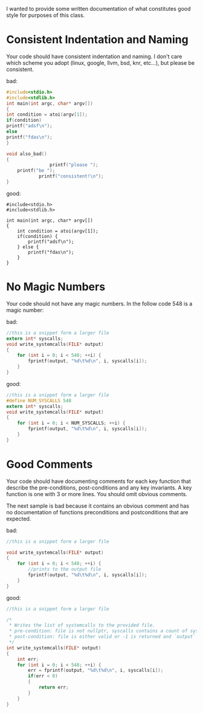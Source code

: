 I wanted to provide some written documentation of what constitutes good style for purposes of this class.

# Consistent Indentation and Naming

Your code should have consistent indentation and naming.  I don't care which scheme you adopt (linux, google, llvm, bsd, knr, etc...), but please be consistent.

bad:

```c
#include<stdio.h>
#include<stdlib.h>
int main(int argc, char* argv[])
{
int condition = atoi(argv[1]);
if(condition)
printf("adsf\n");
else
printf("fdas\n");
}

void also_bad()
{
                printf("please ");
    printf("be ");
            printf("consistent!\n");
}
```

good:

```
#include<stdio.h>
#include<stdlib.h>

int main(int argc, char* argv[])
{
	int condition = atoi(argv[1]);
	if(condition) {
		printf("adsf\n");
	} else {
		printf("fdas\n");
	}
}
```

# No Magic Numbers

Your code should not have any magic numbers. In the follow code 548 is a magic number:

bad:

```c
//this is a snippet form a larger file
extern int* syscalls;
void write_systemcalls(FILE* output)
{
	for (int i = 0; i < 548; ++i) {
		fprintf(output, "%d\t%d\n", i, syscalls[i]);
	}
}
```

good:

```c
//this is a snippet form a larger file
#define NUM_SYSCALLS 548
extern int* syscalls;
void write_systemcalls(FILE* output)
{
	for (int i = 0; i < NUM_SYSCALLS; ++i) {
		fprintf(output, "%d\t%d\n", i, syscalls[i]);
	}
}
```

# Good Comments

Your code should have documenting comments for each key function that describe the pre-conditions, post-conditions and any key invariants.  A key function is one with 3 or more lines.  You should omit obvious comments.

The next sample is bad because it contains an obvious comment and has no documentation of functions preconditions and postconditions that are expected.

bad:

```c
//this is a snippet form a larger file

void write_systemcalls(FILE* output)
{
	for (int i = 0; i < 548; ++i) {
		//prints to the output file
		fprintf(output, "%d\t%d\n", i, syscalls[i]);
	}
}
```


good:


```c
//this is a snippet form a larger file

/*
 * Writes the list of systemcalls to the provided file.
 * pre-condition: file is not nullptr, syscalls contains a count of systemcalls
 * post-condition: file is either valid or -1 is returned and `output` is in an undefined state
 */
int write_systemcalls(FILE* output)
{
	int err;
	for (int i = 0; i < 548; ++i) {
		err = fprintf(output, "%d\t%d\n", i, syscalls[i]);
		if(err < 0)
		{
			return err;
		}
	}
}
```

